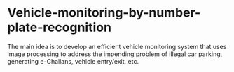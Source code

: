 # Vehicle-monitoring-by-number-plate-recognition
The main idea is to develop an efficient vehicle monitoring system that uses image processing to address the impending problem of illegal car parking, generating e-Challans, vehicle entry/exit, etc.

